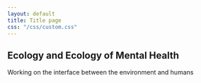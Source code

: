 ```yaml
---
layout: default
title: Title page
css: "/css/custom.css"
---
```


<div class="container font-16">
  <h2>Ecology and Ecology of Mental Health</h2>
  <p>Working on the interface between the environment and humans</p>
</div>
